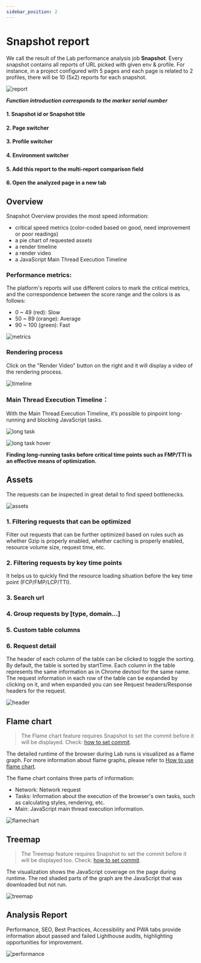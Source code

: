 ```yaml
---
sidebar_position: 2
---
```


# Snapshot report

We call the result of the Lab performance analysis job **Snapshot**. Every snapshot contains all reports of URL picked with given env & profile. For instance, in a project configured with 5 pages and each page is related to 2 profiles, there will be 10 (5x2) reports for each snapshot.

![report](/lab/report-detail.png)

**_Function introduction corresponds to the marker serial number_**

#### 1. Snapshot id or Snapshot title

#### 2. Page switcher

#### 3. Profile switcher

#### 4. Environment switcher

#### 5. Add this report to the multi-report comparison field

#### 6. Open the analyzed page in a new tab

## Overview

Snapshot Overview provides the most speed information:

- critical speed metrics (color-coded based on good, need improvement or poor readings)
- a pie chart of requested assets
- a render timeline
- a render video
- a JavaScript Main Thread Execution Timeline

### Performance metrics:

The platform's reports will use different colors to mark the critical metrics, and the correspondence between the score range and the colors is as follows:

- 0 ~ 49 (red): Slow
- 50 ~ 89 (orange): Average
- 90 ~ 100 (green): Fast

![metrics](/lab/report-metrics.png)

### Rendering process

Click on the "Render Video" button on the right and it will display a video of the rendering process.

![timeline](/lab/report-render-timeline.png)

### Main Thread Execution Timeline：

With the Main Thread Execution Timeline, it’s possible to pinpoint long-running and blocking JavaScript tasks.

![long task](/lab/report-long-task.png)

![long task hover](/lab/report-long-task-hover-0.png)

**Finding long-running tasks before critical time points such as FMP/TTI is an effective means of optimization.**

## Assets

The requests can be inspected in great detail to find speed bottlenecks.

![assets](/lab/report-asset.png)

### 1. Filtering requests that can be optimized

Filter out requests that can be further optimized based on rules such as whether Gzip is properly enabled, whether caching is properly enabled, resource volume size, request time, etc.

### 2. Filtering requests by key time points

It helps us to quickly find the resource loading situation before the key time point (FCP/FMP/LCP/TTI).

### 3. Search url

### 4. Group requests by [type, domain...]

### 5. Custom table columns

### 6. Request detail

The header of each column of the table can be clicked to toggle the sorting. By default, the table is sorted by startTime.
Each column in the table represents the same information as in Chrome devtool for the same name.
The request information in each row of the table can be expanded by clicking on it, and when expanded you can see Request headers/Response headers for the request.

![header](/lab/report-asset-header.png)

## Flame chart

> The Flame chart feature requires Snapshot to set the commit before it will be displayed. Check: [how to set commit](./set-commit).

The detailed runtime of the browser during Lab runs is visualized as a flame graph. For more information about flame graphs, please refer to [How to use flame chart](../source/flamechart).

The flame chart contains three parts of information:

- Network: Network request
- Tasks: Information about the execution of the browser's own tasks, such as calculating styles, rendering, etc.
- Main: JavaScript main thread execution information.

![flamechart](/lab/report-flamechart.png)

## Treemap

> The Treemap feature requires Snapshot to set the commit before it will be displayed too. Check: [how to set commit](./set-commit).

The visualization shows the JavaScript coverage on the page during runtime. The red shaded parts of the graph are the JavaScript that was downloaded but not run.

![treemap](/lab/report-treemap.png)

## Analysis Report

Performance, SEO, Best Practices, Accessibility and PWA tabs provide information about passed and failed Lighthouse audits, highlighting opportunities for improvement.

![performance](/lab/report-performance.png)

